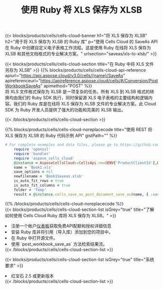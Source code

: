 ﻿---
title: 使用 Ruby 将 XLS 保存为 XLSB
description: 利用Aspose.Cells Cloud SDK for Ruby将XLS格式文件保存为XLSB格式文件。
kwords: Excel, Save XLS as XLSB, REST, Ruby
howto: How to save XLS as XLSB using Aspose.Cells Cloud Ruby library.
---
{{< blocks/products/cells/cells-cloud-banner h1="将 XLS 保存为 XLSB" h2="用于将 XLS 保存为 XLSB 的 Ruby 库" p="使用 Cells Cloud 的 SaveAs API 在 Ruby 中创建自定义电子表格工作流程。这是使用 Ruby 在线将 XLS 保存为 XLSB 和其他文档格式的专业解决方案。" urlsection="saveas/xls-to-xlsb/" >}}

{{< blocks/products/cells/cells-cloud-section title="在 Ruby 中将 XLS 文件另存为 XLSB" >}}
{{% blocks/products/cells/cells-cloud-api-reference apiurl="https://api.aspose.cloud/v3.0/cells/{name}/SaveAs" apireferenceurl="https://apireference.aspose.cloud/cells/#/Conversion/PostWorkbookSaveAs" apimethod="POST" %}}
<br/>
将 XLS 文件格式保存为 XLSB 是一项复杂的任务。所有 XLS 到 XLSB 格式的转换均由我们的 Ruby SDK 执行，同时保留源 XLS 电子表格的主要结构和逻辑内容。我们的 Ruby 库是在线将 XLS 保存为 XLSB 文件的专业解决方案。此 Cloud SDK 为 Ruby 开发人员提供了强大的功能和完美的 XLSB 输出。

{{< /blocks/products/cells/cells-cloud-section >}}

{{% blocks/products/cells/cells-cloud-noreplacecode title="使用 REST 将 XLS 保存为 XLSB 的 Ruby 代码示例 API" gistPath="" %}}
  
```ruby
# For complete examples and data files, please go to https://github.com/aspose-cells-cloud/aspose-cells-cloud-ruby/
    require 'openssl'
    require 'bundler'
    require 'aspose_cells_cloud'
    @instance = AsposeCellsCloud::CellsApi.new(ENV['ProductClientId'],ENV['ProductClientSecret'])
    name = 'Book1.xls'
    save_options = nil
    newfilename = 'Book1Saveas.xlsb'
    is_auto_fit_rows = true
    is_auto_fit_columns = true
    folder = 'Temp'
    result = @instance.cells_save_as_post_document_save_as(name, { :save_options=>save_options, :newfilename=>(folder+"/"+newfilename), :is_auto_fit_rows=>is_auto_fit_rows, :is_auto_fit_columns=>is_auto_fit_columns, :folder=>folder})
```
  
{{% /blocks/products/cells/cells-cloud-noreplacecode %}}
<br/>
{{< blocks/products/cells/cells-cloud-section-list isGrey="true" title="了解如何使用 Cells Cloud Ruby 库将 XLS 保存为 XLSB。" >}}
<li>注册一个帐户<a href="https://dashboard.aspose.cloud/">仪表板</a>获取免费API配额和授权详细信息</li>
<li>安装 Ruby 库并将引用（导入库）添加到您的项目中。</li>
<li>在 Ruby 中打开源文件。</li>
<li>使用 `post_workbook_save_as` 方法检索结果流。</li>
{{< /blocks/products/cells/cells-cloud-section-list >}}

{{< blocks/products/cells/cells-cloud-section-list isGrey="true" title="系统要求" >}}
<li>红宝石 2.5 或更新版本</li>
{{< /blocks/products/cells/cells-cloud-section-list >}}
